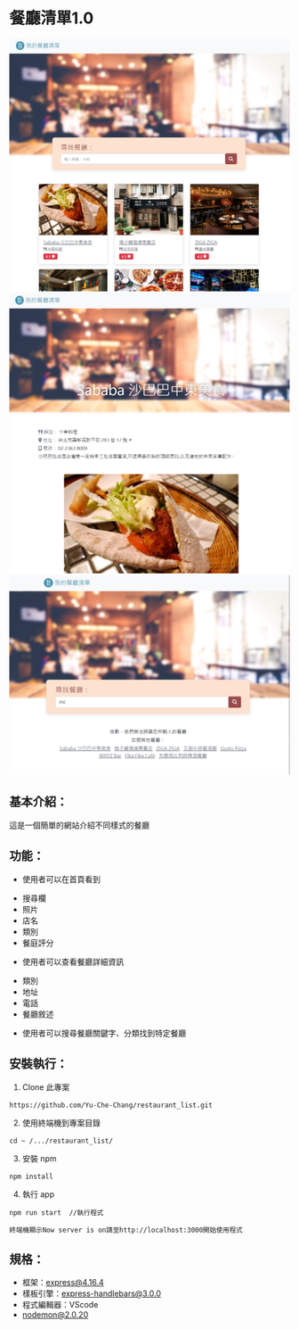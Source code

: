 # 餐廳清單1.0
![image](https://github.com/Yu-Che-Chang/restaurant_list/blob/main/public/image/main_page.png)
![image](https://github.com/Yu-Che-Chang/restaurant_list/blob/main/public/image/index_page.png)
![image](https://github.com/Yu-Che-Chang/restaurant_list/blob/main/public/image/error_page.png)

基本介紹：
---
這是一個簡單的網站介紹不同樣式的餐廳

功能：
---
+ 使用者可以在首頁看到
- 搜尋欄
- 照片
- 店名
- 類別
- 餐庭評分
+ 使用者可以查看餐廳詳細資訊
- 類別
- 地址
- 電話
- 餐廳敘述
+ 使用者可以搜尋餐廳關鍵字、分類找到特定餐廳

安裝執行：
---
1. Clone 此專案
```
https://github.com/Yu-Che-Chang/restaurant_list.git
```
2. 使用終端機到專案目錄
```
cd ~ /.../restaurant_list/
```
3. 安裝 npm
```
npm install
```
4. 執行 app
```
npm run start  //執行程式
```
`終端機顯示Now server is on請至http://localhost:3000開始使用程式`

規格：
---
+ 框架：express@4.16.4
+ 樣板引擎：express-handlebars@3.0.0
+ 程式編輯器：VScode
+ nodemon@2.0.20
